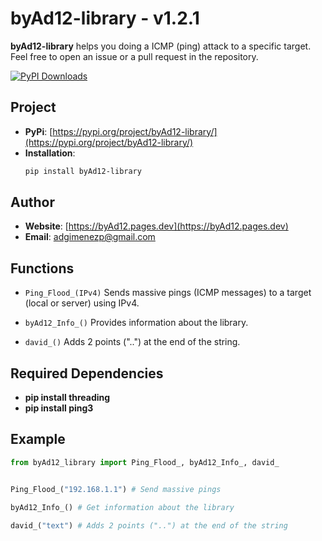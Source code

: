 
# byAd12-library - v1.2.1

**byAd12-library** helps you doing a ICMP (ping) attack to a specific target.
Feel free to open an issue or a pull request in the repository.

<a href="https://pepy.tech/projects/byad12-library"><img src="https://static.pepy.tech/badge/byad12-library?style=social" alt="PyPI Downloads"></a>

## Project

- **PyPi**: [https://pypi.org/project/byAd12-library/](https://pypi.org/project/byAd12-library/)
- **Installation**: 
  ```bash
  pip install byAd12-library
  ```

## Author

- **Website**: [https://byAd12.pages.dev](https://byAd12.pages.dev)
- **Email**: [adgimenezp@gmail.com](mailto:adgimenezp@gmail.com)

## Functions

- `Ping_Flood_(IPv4)`
Sends massive pings (ICMP messages) to a target (local or server) using IPv4.

- `byAd12_Info_()`
Provides information about the library.

- `david_()`
Adds 2 points ("..") at the end of the string.

## Required Dependencies

- **pip install threading**
- **pip install ping3**

## Example

```python
from byAd12_library import Ping_Flood_, byAd12_Info_, david_


Ping_Flood_("192.168.1.1") # Send massive pings

byAd12_Info_() # Get information about the library

david_("text") # Adds 2 points ("..") at the end of the string

```
